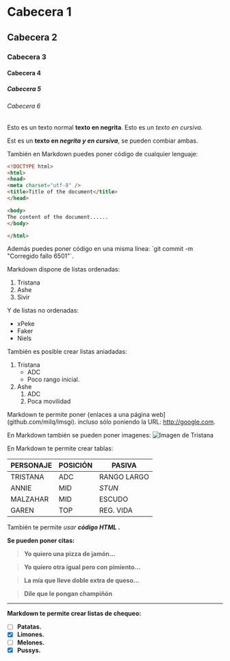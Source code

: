 # Cabecera 1
## Cabecera 2
### Cabecera 3
#### Cabecera 4
##### Cabecera 5
###### Cabecera 6

Esto es un texto normal **texto en negrita**. Esto es un *texto en cursiva*.

Est es un **texto en _negrita y en cursiva_**, se pueden combiar ambas.

También en Markdown puedes poner código de cualquier lenguaje:

```html
<!DOCTYPE html>
<html>
<head>
<meta charset="utf-8" />
<title>Title of the document</title>
</head>

<body>
The content of the document......
</body>

</html>
```


Además puedes poner código en una misma línea: `git commit -m "Corregido fallo 6501"´.

Markdown dispone de listas ordenadas:

1. Tristana
2. Ashe
3. Sivir

Y de listas no ordenadas:

* xPeke
* Faker
* Niels

También es posible crear listas aniadadas:

1. Tristana
    * ADC
    * Poco rango inicial.
2. Ashe
    1. ADC
    2. Poca movilidad
    
Markdown te permite poner {enlaces a una página web](github.com/milq/lmsgi). incluso sólo poniendo la URL: http://google.com.

En Markdown también se pueden poner imagenes:
![Imagen de Tristana](http://img08.deviantart.net/3f29/i/2016/146/6/d/chibi_malzahar_by_daedreamerz-da3txev.jpg 'Imagen de Malzaha')

En Markdown te permite crear tablas:

| PERSONAJE | POSICIÓN |    PASIVA   |
|-----------|----------|-------------|
| TRISTANA  | ADC      | RANGO LARGO |
|  ANNIE    | MID      |   _STUN_    |
| MALZAHAR  | MID      | ESCUDO      |
| GAREN     | TOP      | REG. VIDA   |

También te permite <i>usar <b>código<b> HTML </i>.

Se pueden poner citas:

> Yo quiero una pizza de jamón...


> Yo quiero otra igual pero con pimiento...


> La mía que lleve doble extra de queso...


> Dile que le pongan champiñón

---

Markdown te permite crear listas de chequeo:

- [ ] Patatas.
- [X] Limones.
- [ ] Melones.
- [X] Pussys.
